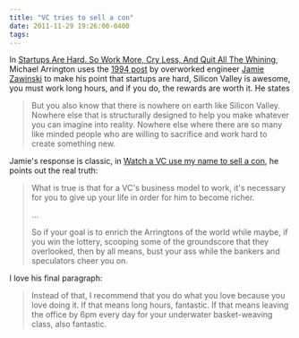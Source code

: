 ```yaml
---
title: "VC tries to sell a con"
date: 2011-11-29 19:26:00-0400
tags: 
---
```


In [Startups Are Hard. So Work More, Cry Less, And Quit All The Whining](http://uncrunched.com/2011/11/27/startups-are-hard-so-work-more-cry-less-and-quit-all-the-whining/), Michael Arrington uses the [1994 post](http://www.jwz.org/gruntle/nscpdorm.html) by overworked engineer [Jamie Zawinski](http://www.jwz.org) to make his point that startups are hard, Silicon Valley is awesome, you must work long hours, and if you do, the rewards are worth it.  He states

> But you also know that there is nowhere on earth like Silicon Valley. Nowhere else that is structurally designed to help you make whatever you can imagine into reality. Nowhere else where there are so many like minded people who are willing to sacrifice and work hard to create something new.

Jamie's response is classic, in [Watch a VC use my name to sell a con](http://www.jwz.org/blog/2011/11/watch-a-vc-use-my-name-to-sell-a-con/), he points out the real truth:

> What is true is that for a VC's business model to work, it's necessary for you to give up your life in order for him to become richer.
> 
> ...
> 
> So if your goal is to enrich the Arringtons of the world while maybe, if you win the lottery, scooping some of the groundscore that they overlooked, then by all means, bust your ass while the bankers and speculators cheer you on.

I love his final paragraph:

> Instead of that, I recommend that you do what you love because you love doing it. If that means long hours, fantastic. If that means leaving the office by 6pm every day for your underwater basket-weaving class, also fantastic.
